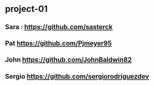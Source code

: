 # project-01

## Sara : https://github.com/sasterck

## Pat https://github.com/Pjmeyer95

## John https://github.com/JohnBaldwin82


## Sergio https://github.com/sergiorodriguezdev
